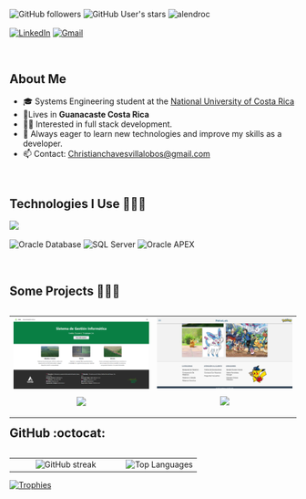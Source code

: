 ![GitHub followers](https://img.shields.io/github/followers/Chrisvilla2603?style=social) ![GitHub User's stars](https://img.shields.io/github/stars/Ogiwara-unu?style=social) <img src="https://komarev.com/ghpvc/?username=alendroc" alt="alendroc" />


<p align="left">

  
  <a href="https://www.linkedin.com/in/christian-chaves-3a27b2333/" target="blank"><img align="center" src="https://img.shields.io/badge/LinkedIn-0077B5?style=for-the-badge&logo=linkedin&logoColor=white" alt="LinkedIn" /></a>
  <a href="mailto:Christianchavesvillalobos@gmail.com" target="blank"><img align="center" src="https://img.shields.io/badge/Gmail-D14836?style=for-the-badge&logo=gmail&logoColor=white" alt="Gmail" /></a>
</p>

<br>

## About Me

- 🎓 Systems Engineering student at the [National University of Costa Rica](https://www.una.ac.cr/)
- 🏡Lives in **Guanacaste Costa Rica**
- 👨‍💻 Interested in full stack development.
- 🚀 Always eager to learn new technologies and improve my skills as a developer.
- 📫 Contact: Christianchavesvillalobos@gmail.com
<br>

## Technologies I Use 👨🏻‍💻

<p align="left">
  <a href="https://skillicons.dev">
    <img src="https://skillicons.dev/icons?i=androidstudio,cpp,java,php,py,css,html,js,ts,discord,angular,react,jquery,express,nodejs,bootstrap,azure,mysql,sqlite,firebase,git,github,docker,postman,vscode,figma,markdown,bash,laravel&perline=12" />
  </a>
</p>

<p align="left">
  <img src="https://img.shields.io/badge/Oracle_DB-F80000?style=for-the-badge&logo=oracle&logoColor=white" alt="Oracle Database" />
  <img src="https://img.shields.io/badge/SQL_Server-CC2927?style=for-the-badge&logo=microsoftsqlserver&logoColor=white" alt="SQL Server" />
  <img src="https://img.shields.io/badge/Oracle_APEX-F80000?style=for-the-badge&logo=oracle&logoColor=white" alt="Oracle APEX" />
</p>

<br>

## Some Projects 👨🏻‍💻

<table align="left">
<tr>
  <td width="25%" align="center">
    <a href="https://github.com/Ogiwara-unu/SDGI_doc" target="blank">
      <img align="center" width="100%" src="https://raw.githubusercontent.com/Ogiwara-unu/Ogiwara-unu/main/assets/sdgi_doc.png" alt="SDGI_doc" />
    </a>
    <p>
      <a href="https://github.com/Ogiwara-unu/SDGI_doc" target="blank">
        <img src="https://img.shields.io/badge/GitHub-100000?style=for-the-badge&logo=github&logoColor=white" />
      </a>
    </p>
  </td>

  <td width="25%" align="center">
    <a href="https://github.com/Ogiwara-unu/PokeProject" target="blank">
      <img align="center" width="100%" src="https://raw.githubusercontent.com/Ogiwara-unu/Ogiwara-unu/main/assets/pokeProject.png" alt="PokeProject" />
    </a>
    <p>
      <a href="https://github.com/Ogiwara-unu/PokeProject" target="blank">
        <img src="https://img.shields.io/badge/GitHub-100000?style=for-the-badge&logo=github&logoColor=white" />
      </a>
    </p>
  </td>
</tr>
</table>


<br><br><br><br><br><br><br><br><br>

## GitHub :octocat:

<p align="center">
<table align="left">
<tr>
<td width="60%" align="center">
  <img src="https://github-readme-streak-stats.herokuapp.com/?user=Chrisvilla2603&theme=white&hide_border=false" alt="GitHub streak" />
</td>
<td width="40%" align="center">
  <img src="https://github-readme-stats.anuraghazra1.vercel.app/api/top-langs/?username=Chrisvilla2603&theme=dark&hide_border=false&no-bg=true&no-frame=true&langs_count=10" alt="Top Languages" />
</td>
</tr>
</table>

<div align="left">
  <a href="https://github.com/ryo-ma/github-profile-trophy">
    <img src="https://github-profile-trophy.vercel.app/?username=Chrisvilla2603&theme=radical&row=1&column=7&margin-h=15&margin-w=5&no-bg=true" alt="Trophies" width="84%" />
  </a>
</div>
</p>
